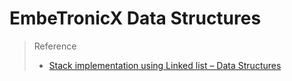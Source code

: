 # EmbeTronicX Data Structures

> Reference
>
>- [Stack implementation using Linked list – Data Structures]((https://embetronicx.com/tutorials/p_language/c/stack-implementation-using-linked-list-data-structures/))
